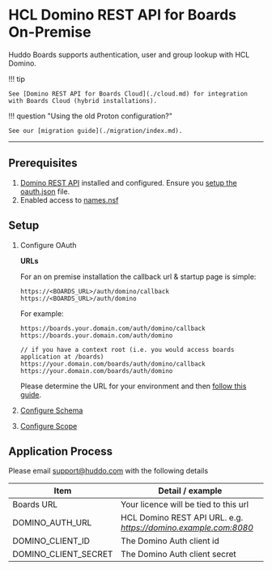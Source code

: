 # HCL Domino REST API for Boards On-Premise

Huddo Boards supports authentication, user and group lookup with HCL Domino.

!!! tip

    See [Domino REST API for Boards Cloud](./cloud.md) for integration with Boards Cloud (hybrid installations).

!!! question "Using the old Proton configuration?"

    See our [migration guide](./migration/index.md).

---

## Prerequisites

1. [Domino REST API](https://opensource.hcltechsw.com/Domino-rest-api/tutorial/installconfig/index.html) installed and configured. Ensure you [setup the oauth.json](https://opensource.hcltechsw.com/Domino-rest-api/howto/VoltMX/configuring-keep-idplite-with-identity-service.html?h=oauth.json#set-up-domino-rest-api) file.
1. Enabled access to [names.nsf](https://opensource.hcltechsw.com/Domino-rest-api/howto/database/excludeddb.html?h=names.#procedure)

## Setup

1.  Configure OAuth

    **URLs**

    For an on premise installation the callback url & startup page is simple:

        https://<BOARDS_URL>/auth/domino/callback
        https://<BOARDS_URL>/auth/domino

    For example:

        https://boards.your.domain.com/auth/domino/callback
        https://boards.your.domain.com/auth/domino

        // if you have a context root (i.e. you would access boards application at /boards)
        https://your.domain.com/boards/auth/domino/callback
        https://your.domain.com/boards/auth/domino

    Please determine the URL for your environment and then [follow this guide](./oauth/index.md).

1.  [Configure Schema](./schema/index.md)

1.  [Configure Scope](./scope/index.md)

## Application Process

Please email [support@huddo.com](mailto://support@huddo.com) with the following details

| Item                 | Detail / example                                                |
| -------------------- | --------------------------------------------------------------- |
| Boards URL           | Your licence will be tied to this url                           |
| DOMINO_AUTH_URL      | HCL Domino REST API URL. e.g. *https://domino.example.com:8080* |
| DOMINO_CLIENT_ID     | The Domino Auth client id                                       |
| DOMINO_CLIENT_SECRET | The Domino Auth client secret                                   |
